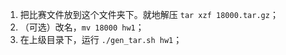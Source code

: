 1. 把比赛文件放到这个文件夹下。就地解压 `tar xzf 18000.tar.gz`；
2. （可选）改名，`mv 18000 hw1`；
3. 在上级目录下，运行 `./gen_tar.sh hw1`；
